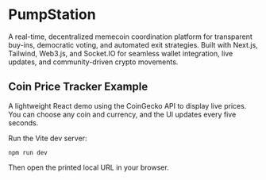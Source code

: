 # PumpStation
A real-time, decentralized memecoin coordination platform for transparent buy-ins, democratic voting, and automated exit strategies. Built with Next.js, Tailwind, Web3.js, and Socket.IO for seamless wallet integration, live updates, and community-driven crypto movements.

## Coin Price Tracker Example

A lightweight React demo using the CoinGecko API to display live prices. You can choose any coin and currency, and the UI updates every five seconds.

Run the Vite dev server:

```
npm run dev
```

Then open the printed local URL in your browser.
